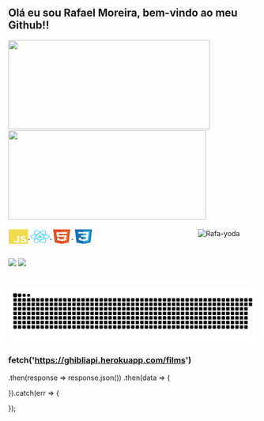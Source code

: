 ## Olá eu sou Rafael Moreira, bem-vindo ao meu Github!!
 <div>
  <a href="https://github.com/rafaellore">
  <img height="180em" width="408em" src="https://github-readme-stats.vercel.app/api?username=rafaellore&show_icons=true&theme=dark&include_all_commits=true&count_private=true"/>
  <img height="180em"  width="400em"src="https://github-readme-stats.vercel.app/api/top-langs/?username=rafaellore&layout=compact&langs_count=7&theme=dark"/>
</div>
<div style="display: inline_block"><br>
  <img align="center" alt="rafael-js" height="30" width="40" src="https://raw.githubusercontent.com/devicons/devicon/master/icons/javascript/javascript-plain.svg">
  <img align="center" alt="rafael-react" height="30" width="40" src="https://raw.githubusercontent.com/devicons/devicon/master/icons/react/react-original.svg">
  <img align="center" alt="rafael-HTML" height="30" width="40" src="https://raw.githubusercontent.com/devicons/devicon/master/icons/html5/html5-original.svg">
  <img align="center" alt="Rafa-CSS" height="30" width="40" src="https://raw.githubusercontent.com/devicons/devicon/master/icons/css3/css3-original.svg">
  <img align="right" alt="Rafa-yoda"  width="120" height="120" src="https://media.tenor.com/images/90c00705413b7f56a4e3c3a76e831ce2/tenor.gif">
</div>
  
  ##
 
<div> 

  <a href = "mailto:rafael.moreira27099@gmail.com"><img src="https://img.shields.io/badge/-Gmail-%23333?style=for-the-badge&logo=gmail&logoColor=white" target="_blank"></a>
  <a href="https://www.linkedin.com/in/rafael-moreira-3baa96205/" target="_blank"><img src="https://img.shields.io/badge/-LinkedIn-%230077B5?style=for-the-badge&logo=linkedin&logoColor=white" target="_blank"></a> 
   

</div>
 
![Snake animation](https://github.com/rafaellore/rafaellore/blob/output/github-contribution-grid-snake.svg) 
 
 
 ### fetch('https://ghibliapi.herokuapp.com/films')
  .then(response => response.json())
  .then(data => {
    
  }).catch(err => {
   
  });
